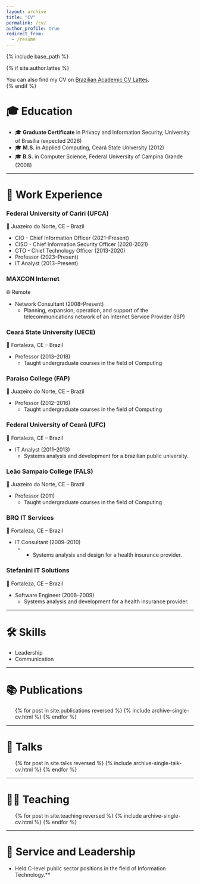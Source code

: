 ```yaml
---
layout: archive
title: "CV"
permalink: /cv/
author_profile: true
redirect_from:
  - /resume
---
```


{% include base_path %}

{% if site.author.lattes %}
<div class="wordwrap">
  You can also find my CV on <a href="{{site.author.lattes}}">Brazilian Academic CV Lattes</a>.
</div>
{% endif %}

🎓 Education
======
* 🎓 **Graduate Certificate** in Privacy and Information Security, University of Brasília (expected 2026)
* 🎓 **M.S.** in Applied Computing, Ceará State University (2012)
* 🎓 **B.S.** in Computer Science, Federal University of Campina Grande (2008)

---

💼 Work Experience
======
### **Federal University of Cariri (UFCA)**
📍 Juazeiro do Norte, CE – Brazil  
* CIO - Chief Information Officer (2021–Present)
* CISO - Chief Information Security Officer (2020-2021)
* CTO - Chief Technology Officer (2013-2020)
* Professor (2023–Present)  
* IT Analyst (2013–Present)

### **MAXCON Internet**  
🌐 Remote  
* Network Consultant (2008–Present)  
  * Planning, expansion, operation, and support of the telecommunications network of an Internet Service Provider (ISP)

### **Ceará State University (UECE)**  
📍 Fortaleza, CE – Brazil  
* Professor (2013–2018)  
  * Taught undergraduate courses in the field of Computing

### **Paraíso College (FAP)**  
📍 Juazeiro do Norte, CE – Brazil  
* Professor (2012–2016)  
  * Taught undergraduate courses in the field of Computing

### **Federal University of Ceará (UFC)**  
📍 Fortaleza, CE – Brazil  
* IT Analyst (2011–2013)  
  * Systems analysis and development for a brazilian public university.

### **Leão Sampaio College (FALS)**  
📍 Juazeiro do Norte, CE – Brazil  
* Professor (2011)  
  * Taught undergraduate courses in the field of Computing

### **BRQ IT Services**  
📍 Fortaleza, CE – Brazil  
* IT Consultant (2009–2010)  
  * * Systems analysis and design for a health insurance provider.

### **Stefanini IT Solutions**  
📍 Fortaleza, CE – Brazil  
* Software Engineer (2008–2009)  
  * Systems analysis and development for a health insurance provider.

---

🛠️ Skills
======
* Leadership  
* Communication

---

📚 Publications
======
<ul>
  {% for post in site.publications reversed %}
    {% include archive-single-cv.html %}
  {% endfor %}
</ul>

---

🎤 Talks
======
<ul>
  {% for post in site.talks reversed %}
    {% include archive-single-talk-cv.html %}
  {% endfor %}
</ul>

---

👨‍🏫 Teaching
======
<ul>
  {% for post in site.teaching reversed %}
    {% include archive-single-cv.html %}
  {% endfor %}
</ul>

---

🤝 Service and Leadership
======
* Held C-level public sector positions in the field of Information Technology.**
